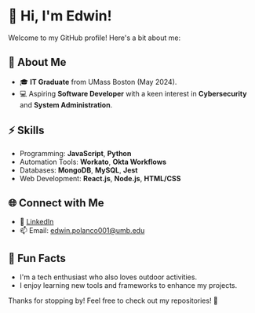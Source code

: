 # 👋 Hi, I'm Edwin!

Welcome to my GitHub profile! Here's a bit about me:

## 🌟 About Me
- 🎓 **IT Graduate** from UMass Boston (May 2024).
- 💻 Aspiring **Software Developer** with a keen interest in **Cybersecurity** and **System Administration**.

## ⚡ Skills
- Programming: **JavaScript**, **Python**
- Automation Tools: **Workato**, **Okta Workflows**
- Databases: **MongoDB**, **MySQL**, **Jest**
- Web Development: **React.js**, **Node.js**, **HTML/CSS**

## 🌐 Connect with Me
- 💼 [LinkedIn](https://www.linkedin.com/in/edwin-polanco)
- 📫 Email: edwin.polanco001@umb.edu

## 🎯 Fun Facts
- I'm a tech enthusiast who also loves outdoor activities.
- I enjoy learning new tools and frameworks to enhance my projects.

Thanks for stopping by! Feel free to check out my repositories! 🚀
